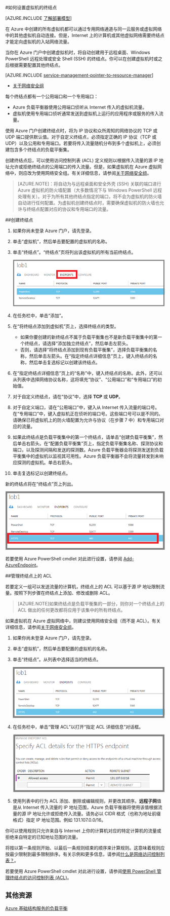 <properties
	pageTitle="在 Azure 中的虚拟机上设置终结点"
	description="了解如何在门户中设置终结点以允许与 Azure 中的虚拟机的通信。"
	services="virtual-machines"
	documentationCenter=""
	authors="cynthn"
	manager="timlt"
	editor=""
	tags="azure-service-management"/>

<tags
	ms.service="virtual-machines"
	ms.date="08/28/2015"
	wacn.date="12/31/2015"/>

#如何设置虚拟机的终结点

[AZURE.INCLUDE [了解部署模型](../includes/learn-about-deployment-models-classic-include.md)]

在 Azure 中创建的所有虚拟机都可以通过专用网络通道与同一云服务或虚拟网络中的其他虚拟机自动连接。但是，Internet 上的计算机或其他虚拟网络需要终结点才能定向虚拟机的入站网络流量。

当你在 Azure 门户中创建虚拟机时，将自动创建用于远程桌面、Windows PowerShell 远程处理或安全 Shell (SSH) 的终结点。你可以在创建虚拟机时或之后根据需要配置其他终结点。

[AZURE.INCLUDE [service-management-pointer-to-resource-manager](../includes/service-management-pointer-to-resource-manager.md)]

- [关于网络安全组](/documentation/articles/virtual-networks-nsg)

每个终结点都有一个公用端口和一个专用端口：

- Azure 负载平衡器使用公用端口侦听从 Internet 传入的虚拟机流量。
- 虚拟机使用专用端口侦听通常发送到虚拟机上运行的应用程序或服务的传入流量。

使用 Azure 门户创建终结点时，将为 IP 协议和众所周知的网络协议的 TCP 或 UDP 端口提供默认值。对于自定义终结点，必须指定正确的 IP 协议（TCP 或 UDP）以及公用和专用端口。若要将传入流量随机分布到多个虚拟机上，必须创建包含多个终结点的负载平衡集。

创建终结点后，可以使用访问控制列表 (ACL) 定义规则以根据传入流量的源 IP 地址允许或拒绝终结点的公用端口的传入流量。但是，如果虚拟机在 Azure 虚拟网络中，则应改为使用网络安全组。有关详细信息，请参阅[关于网络安全组](/documentation/articles/virtual-networks-nsg)。

> [AZURE.NOTE]：将自动为与远程桌面和安全外壳 (SSH) 关联的端口进行 Azure 虚拟机的防火墙配置（大多数情况下与 Windows PowerShell 远程处理有关）。对于为所有其他终结点指定的端口，将不会为虚拟机的防火墙自动进行任何配置。为虚拟机创建终结点时，需要确保虚拟机的防火墙也允许与终结点配置对应的协议和专用端口的流量。

##创建终结点

1.	如果你尚未登录 Azure 门户，请先登录。
2.	单击“虚拟机”，然后单击要配置的虚拟机的名称。
3.	单击“终结点”。“终结点”页将列出该虚拟机的所有当前终结点。

	![终结点](./media/virtual-machines-set-up-endpoints/endpointswindows.png)

4.	在任务栏中，单击“添加”。
5.	在“将终结点添加到虚拟机”页上，选择终结点的类型。

	- 如果你要创建的新终结点不属于负载平衡集也不是新负载平衡集中的第一个终结点，请选择“添加独立终结点”，然后单击左箭头。
	- 否则，请选择“将终结点添加到现有负载平衡集”，选择负载平衡集的名称，然后单击左箭头。在“指定终结点详细信息”页上，键入终结点的名称，然后单击复选标记以创建该终结点。

6.	在“指定终结点详细信息”页上的“名称”中，键入终结点的名称。此外，还可以从列表中选择网络协议名称，这将填充“协议”、“公用端口”和“专用端口”的初始值。
7.	对于自定义终结点，请在“协议”中，选择 **TCP** 或 **UDP**。
8.	对于自定义端口，请在“公用端口”中，键入从 Internet 传入流量的端口号。在“专用端口”中，键入虚拟机正在侦听的端口号。这些端口号可以是不同的。请确保已将虚拟机上的防火墙配置为允许与协议（在步骤 7 中）和专用端口对应的流量。
9.	如果此终结点是负载平衡集中的第一个终结点，请单击“创建负载平衡集”，然后单击右箭头。在“配置负载平衡集”页上，指定负载平衡集名称、探测协议和端口，以及探测间隔和发送的探测数。Azure 负载平衡器会将探测发送到负载平衡集中的虚拟机以监视其可用性。Azure 负载平衡器不会将流量转发到未响应探测的虚拟机。单击右箭头。
10.	单击复选标记以创建终结点。

新的终结点将在“终结点”页上列出。

![成功创建终结点](./media/virtual-machines-set-up-endpoints/endpointwindowsnew.png)

若要使用 Azure PowerShell cmdlet 对此进行设置，请参阅 [Add-AzureEndpoint](https://msdn.microsoft.com/zh-cn/library/azure/dn495300.aspx)。

##管理终结点上的 ACL

若要定义一组可以发送流量的计算机，终结点上的 ACL 可以基于源 IP 地址限制流量。按照下列步骤在终结点上添加、修改或删除 ACL。

> [AZURE.NOTE]如果终结点是负载平衡集的一部分，则你对一个终结点上的 ACL 做出的任何更改都将应用于该集中的所有终结点。

如果虚拟机在 Azure 虚拟网络中，则建议使用网络安全组（而不是 ACL）。有关详细信息，请参阅[关于网络安全组](/documentation/articles/virtual-networks-nsg)。

1.	如果你尚未登录 Azure 门户，请先登录。
2.	单击“虚拟机”，然后单击要配置的虚拟机的名称。
3.	单击“终结点”。从列表中选择适当的终结点。

    ![ACL 列表](./media/virtual-machines-set-up-endpoints/EndpointsShowsDefaultEndpointsForVM.png)

5.	在任务栏中，单击“管理 ACL”以打开“指定 ACL 详细信息”对话框。

    ![指定 ACL 详细信息](./media/virtual-machines-set-up-endpoints/EndpointACLdetails.png)

6.	使用列表中的行为 ACL 添加、删除或编辑规则，并更改其顺序。**远程子网**值是从 Internet 传入流量的 IP 地址范围，Azure 负载平衡器将使用该值根据流量的源 IP 地址允许或拒绝传入流量。请务必以 CIDR 格式（也称为地址前缀格式）指定 IP 地址范围。例如 131.107.0.0/16。

你可以使用规则只允许来自与 Internet 上你的计算机对应的特定计算机的流量或拒绝来自特定的已知地址范围的流量。

将按以第一条规则开始、以最后一条规则结束的顺序来计算规则。这意味着规则应按最少限制到最多限制排序。有关示例和更多信息，请参阅[什么是网络访问控制列表？](/documentation/articles/virtual-networks-acl/)。

若要使用 Azure PowerShell cmdlet 对此进行设置，请参阅[使用 PowerShell 管理终结点的访问控制列表 (ACL)](/documentation/articles/virtual-networks-acl-powershell)。

## 其他资源

[Azure 基础结构服务的负载平衡](/documentation/articles/virtual-machines-load-balance)

<!---HONumber=Mooncake_1221_2015-->